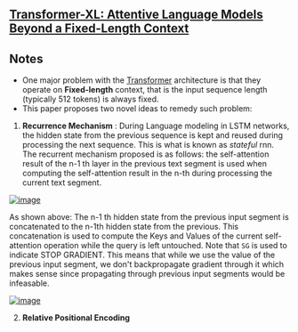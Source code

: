 ## [Transformer-XL: Attentive Language Models Beyond a Fixed-Length Context](https://arxiv.org/pdf/1901.02860.pdf)


## Notes
* One major problem with the [Transformer](https://arxiv.org/abs/1706.03762) architecture is that they operate on **Fixed-length** context, that is the input sequence length (typically 512 tokens) is always fixed.
* This paper proposes two novel ideas to remedy such problem:

1. **Recurrence Mechanism** : 
  During Language modeling in LSTM networks, the hidden state from the previous sequence is kept and reused during processing the next sequence. This is what is known as *stateful* rnn. The recurrent mechanism proposed is as follows: the self-attention result of the n-1 th layer in the previous text segment is used when computing the self-attention result in the n-th during processing the current text segment. 

<a href="https://imgbb.com/"><img src="https://i.ibb.co/xH2XbJL/image.png" alt="image" border="0"></a>

As shown above: The n-1 th hidden state from the previous input segment is concatenated to the n-1th hidden state from the previous. This concatenation is used to compute the Keys and Values of the current self-attention operation while the query is left untouched. Note that `SG` is used to indicate STOP GRADIENT. This means that while we use the value of the previous input segment, we don't backpropagate gradient through it which makes sense since propagating through previous input segments would be infeasable.

<a href="https://ibb.co/KKTrc1G"><img src="https://i.ibb.co/NTcyg43/image.png" alt="image" border="0"></a>

2. **Relative Positional Encoding**

